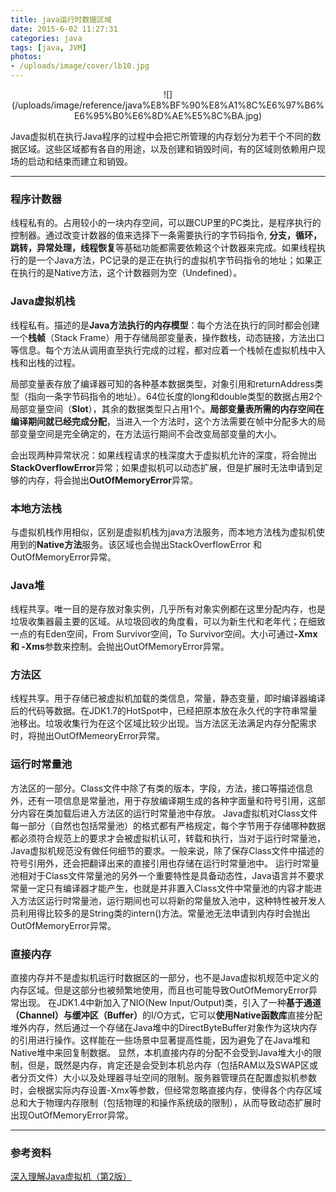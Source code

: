 ```yaml
---
title: java运行时数据区域
date: 2015-6-02 11:27:31
categories: java
tags: [java, JVM]
photos: 
- /uploads/image/cover/lb10.jpg
---
```


<center>![](/uploads/image/reference/java%E8%BF%90%E8%A1%8C%E6%97%B6%E6%95%B0%E6%8D%AE%E5%8C%BA.jpg)
</center>

Java虚拟机在执行Java程序的过程中会把它所管理的内存划分为若干个不同的数据区域。这些区域都有各自的用途，以及创建和销毁时间，有的区域则依赖用户现场的启动和结束而建立和销毁。

---
### 程序计数器

线程私有的。占用较小的一块内存空间，可以跟CUP里的PC类比，是程序执行的控制器。通过改变计数器的值来选择下一条需要执行的字节码指令, <strong> 分支，循环，跳转，异常处理，线程恢复</strong>等基础功能都需要依赖这个计数器来完成。如果线程执行的是一个Java方法，PC记录的是正在执行的虚拟机字节码指令的地址；如果正在执行的是Native方法，这个计数器则为空（Undefined）。

### Java虚拟机栈

线程私有。描述的是<strong>Java方法执行的内存模型</strong>：每个方法在执行的同时都会创建一个<strong>栈帧</strong>（Stack Frame）用于存储局部变量表，操作数栈，动态链接，方法出口等信息。每个方法从调用直至执行完成的过程，都对应着一个栈帧在虚拟机栈中入栈和出栈的过程。

局部变量表存放了编译器可知的各种基本数据类型，对象引用和returnAddress类型（指向一条字节码指令的地址）。64位长度的long和double类型的数据占用2个局部变量空间（<strong>Slot</strong>），其余的数据类型只占用1个。<strong>局部变量表所需的内存空间在编译期间就已经完成分配</strong>，当进入一个方法时，这个方法需要在帧中分配多大的局部变量空间是完全确定的，在方法运行期间不会改变局部变量的大小。

会出现两种异常状况：如果线程请求的栈深度大于虚拟机允许的深度，将会抛出<strong>StackOverflowError</strong>异常；如果虚拟机可以动态扩展，但是扩展时无法申请到足够的内存，将会抛出<strong>OutOfMemoryError</strong>异常。


### 本地方法栈

与虚拟机栈作用相似，区别是虚拟机栈为java方法服务，而本地方法栈为虚拟机使用到的<strong>Native方法</strong>服务。该区域也会抛出StackOverflowError 和OutOfMemoryError异常。

### Java堆
线程共享。唯一目的是存放对象实例，几乎所有对象实例都在这里分配内存，也是垃圾收集器最主要的区域。从垃圾回收的角度看，可以为新生代和老年代；在细致一点的有Eden空间，From Survivor空间，To Survivor空间。大小可通过<strong>-Xmx 和 -Xms</strong>参数来控制。会抛出OutOfMemoryError异常。

### 方法区
线程共享。用于存储已被虚拟机加载的类信息，常量，静态变量，即时编译器编译后的代码等数据。在JDK1.7的HotSpot中，已经把原本放在永久代的字符串常量池移出。垃圾收集行为在这个区域比较少出现。当方法区无法满足内存分配需求时，将抛出OutOfMemeoryError异常。

### 运行时常量池
方法区的一部分。Class文件中除了有类的版本，字段，方法，接口等描述信息外，还有一项信息是常量池，用于存放编译期生成的各种字面量和符号引用，这部分内容在类加载后进入方法区的运行时常量池中存放。
Java虚拟机对Class文件每一部分（自然也包括常量池）的格式都有严格规定，每个字节用于存储哪种数据都必须符合规范上的要求才会被虚拟机认可，转载和执行，当对于运行时常量池，Java虚拟机规范没有做任何细节的要求。一般来说，除了保存Class文件中描述的符号引用外，还会把翻译出来的直接引用也存储在运行时常量池中。
运行时常量池相对于Class文件常量池的另外一个重要特性是具备动态性，Java语言并不要求常量一定只有编译器才能产生，也就是并非置入Class文件中常量池的内容才能进入方法区运行时常量池，运行期间也可以将新的常量放入池中，这种特性被开发人员利用得比较多的是String类的intern()方法。常量池无法申请到内存时会抛出OutOfMemoryError异常。


### 直接内存
直接内存并不是虚拟机运行时数据区的一部分，也不是Java虚拟机规范中定义的内存区域。但是这部分也被频繁地使用，而且也可能导致OutOfMemoryError异常出现。
在JDK1.4中新加入了NIO(New Input/Output)类，引入了一种<strong>基于通道（Channel）与缓冲区（Buffer）</strong>的I/O方式，它可以<strong>使用Native函数库</strong>直接分配堆外内存，然后通过一个存储在Java堆中的DirectByteBuffer对象作为这块内存的引用进行操作。这样能在一些场景中显著提高性能，因为避免了在Java堆和Native堆中来回复制数据。
显然，本机直接内存的分配不会受到Java堆大小的限制，但是，既然是内存，肯定还是会受到本机总内存（包括RAM以及SWAP区或者分页文件）大小以及处理器寻址空间的限制。服务器管理员在配置虚拟机参数时，会根据实际内存设置-Xmx等参数，但经常忽略直接内存，使得各个内存区域总和大于物理内存限制（包括物理的和操作系统级的限制），从而导致动态扩展时出现OutOfMemoryError异常。

---

### 参考资料
[深入理解Java虚拟机（第2版）](https://book.douban.com/subject/24722612/)
